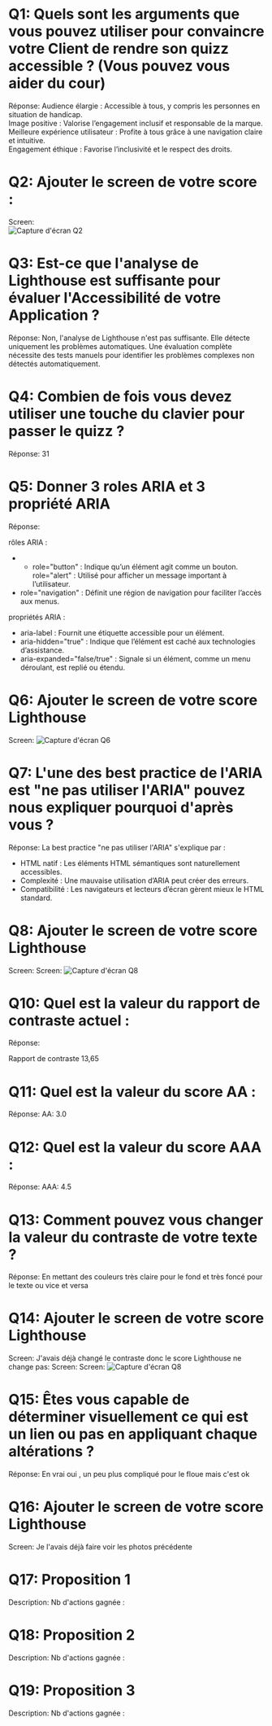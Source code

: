 # Q1: Quels sont les arguments que vous pouvez utiliser pour convaincre votre Client de rendre son quizz accessible ? (Vous pouvez vous aider du cour)
Réponse:
Audience élargie : Accessible à tous, y compris les personnes en situation de handicap.  
Image positive : Valorise l’engagement inclusif et responsable de la marque.  
Meilleure expérience utilisateur : Profite à tous grâce à une navigation claire et intuitive.  
Engagement éthique : Favorise l’inclusivité et le respect des droits.  

# Q2: Ajouter le screen de votre score :
Screen:  
![Capture d'écran Q2](./photo.png)

# Q3: Est-ce que l'analyse de Lighthouse est suffisante pour évaluer l'Accessibilité de votre Application ?
Réponse: Non, l'analyse de Lighthouse n'est pas suffisante. Elle détecte uniquement les problèmes automatiques. Une évaluation complète nécessite des tests manuels pour identifier les problèmes complexes non détectés automatiquement.

# Q4: Combien de fois vous devez utiliser une touche du clavier pour passer le quizz ?
Réponse: 31 

# Q5: Donner 3 roles ARIA et 3 propriété ARIA
Réponse:

rôles ARIA :  
- - role="button" : Indique qu’un élément agit comme un bouton.  
role="alert" : Utilisé pour afficher un message important à l’utilisateur.  
- role="navigation" : Définit une région de navigation pour faciliter l’accès aux menus.  

propriétés ARIA :  
- aria-label : Fournit une étiquette accessible pour un élément.  
- aria-hidden="true" : Indique que l’élément est caché aux technologies d’assistance.  
- aria-expanded="false/true" : Signale si un élément, comme un menu déroulant, est replié ou étendu.  

# Q6: Ajouter le screen de votre score Lighthouse
Screen: ![Capture d'écran Q6](./photoQ6.png)

# Q7: L'une des best practice de l'ARIA est "ne pas utiliser l'ARIA" pouvez nous expliquer pourquoi d'après vous ?
Réponse: 
La best practice "ne pas utiliser l'ARIA" s'explique par :  

- HTML natif : Les éléments HTML sémantiques sont naturellement accessibles.  
- Complexité : Une mauvaise utilisation d’ARIA peut créer des erreurs.  
- Compatibilité : Les navigateurs et lecteurs d’écran gèrent mieux le HTML standard.  


# Q8: Ajouter le screen de votre score Lighthouse
Screen: Screen: ![Capture d'écran Q8](./photoQ8.png)

# Q10: Quel est la valeur du rapport de contraste actuel :
Réponse:

Rapport de contraste 13,65

# Q11: Quel est la valeur du score AA :
Réponse: AA: 3.0

# Q12: Quel est la valeur du score AAA :
Réponse: AAA: 4.5

# Q13: Comment pouvez vous changer la valeur du contraste de votre texte ?
Réponse: En mettant des couleurs très claire pour le fond et très foncé pour le texte ou vice et versa

# Q14: Ajouter le screen de votre score Lighthouse
Screen: J'avais déjà changé le contraste donc le score Lighthouse ne change pas:
Screen: Screen: ![Capture d'écran Q8](./photoQ14.png)

# Q15: Êtes vous capable de déterminer visuellement ce qui est un lien ou pas en appliquant chaque altérations ?
Réponse: En vrai oui , un peu plus compliqué pour le floue mais c'est ok

# Q16: Ajouter le screen de votre score Lighthouse
Screen: Je l'avais déjà faire voir les photos précédente 

# Q17:  Proposition 1
Description:
Nb d'actions gagnée : 

# Q18:  Proposition 2
Description:
Nb d'actions gagnée : 

# Q19:  Proposition 3
Description:
Nb d'actions gagnée :
